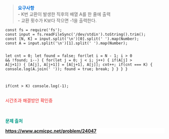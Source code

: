 <blockquote data-ke-style="style3"><b><span style="color: #006dd7;">  요구사항</span></b><br />- K번 교환이 발생한 직후의 배열 A를 한 줄에 출력<br />- 교환 횟수가 K보다 작으면 -1을 출력한다.</blockquote>
<pre id="code_1722955562151" class="javascript" data-ke-language="javascript" data-ke-type="codeblock"><code>const fs = require('fs');
const input = fs.readFileSync('/dev/stdin').toString().trim();
const [N, K] = input.split('\n')[0].split(' ').map(Number);
const A = input.split('\n')[1].split(' ').map(Number);

let cnt = 0;
let found = false;
for(let i = N - 1; i &gt; 0 &amp;&amp; !found; i--) {
    for(let j = 0; j &lt; i; j++) {
        if(A[j] &gt; A[j+1]) {
            [A[j], A[j+1]] = [A[j+1], A[j]];
            cnt++;
            if(cnt === K) {
                console.log(A.join(' '));
                found = true;
                break;
            }
        }
    }
}

if(cnt &gt; K) console.log(-1);</code></pre>
<p data-ke-size="size16"><span style="color: #ee2323;">시간초과 해결방안 확인중</span><span style="color: #ee2323;"></span></p>
<p data-ke-size="size16">&nbsp;</p>
<p data-ke-size="size16"><span style="color: #009a87;"><b> 문제 출처</b></span></p>
<p style="background-color: #ffffff; color: #353638; text-align: left;" data-ke-size="size16"><span style="color: #009a87;"><b><a href="https://www.acmicpc.net/problem/24046">https://www.acmicpc.net/problem/24047</a></b></span></p>